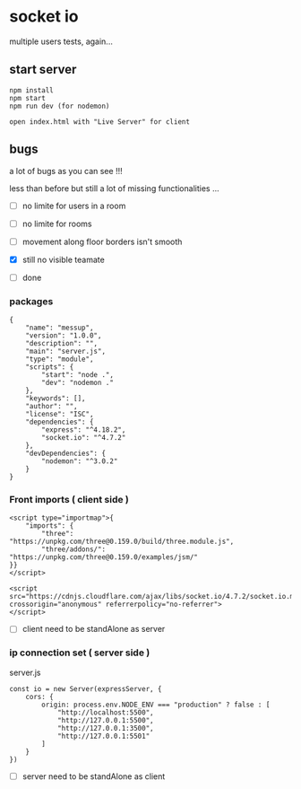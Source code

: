 # socket io 

multiple users tests, again...

## start server

    npm install
    npm start
    npm run dev (for nodemon)

    open index.html with "Live Server" for client

## bugs

a lot of bugs as you can see !!!

less than before but still a lot of missing functionalities ...

- [ ] no limite for users in a room
- [ ] no limite for rooms
- [ ] movement along floor borders isn't smooth
- [x] still no visible teamate

- [ ] done

### packages
    
    {
        "name": "messup",
        "version": "1.0.0",
        "description": "",
        "main": "server.js",
        "type": "module",
        "scripts": {
            "start": "node .",
            "dev": "nodemon ."
        },
        "keywords": [],
        "author": "",
        "license": "ISC",
        "dependencies": {
            "express": "^4.18.2",
            "socket.io": "^4.7.2"
        },
        "devDependencies": {
            "nodemon": "^3.0.2"
        }
    }

### Front imports ( client side )

    <script type="importmap">{
        "imports": {
            "three": "https://unpkg.com/three@0.159.0/build/three.module.js",
            "three/addons/": "https://unpkg.com/three@0.159.0/examples/jsm/"
    }}
    </script>

    <script src="https://cdnjs.cloudflare.com/ajax/libs/socket.io/4.7.2/socket.io.min.js" crossorigin="anonymous" referrerpolicy="no-referrer">
    </script>

- [ ] client need to be standAlone as server

### ip connection set ( server side )

server.js

    const io = new Server(expressServer, {
        cors: {
            origin: process.env.NODE_ENV === "production" ? false : [
                "http://localhost:5500",
                "http://127.0.0.1:5500",
                "http://127.0.0.1:3500",
                "http://127.0.0.1:5501"
            ]
        }
    })

- [ ] server need to be standAlone as client